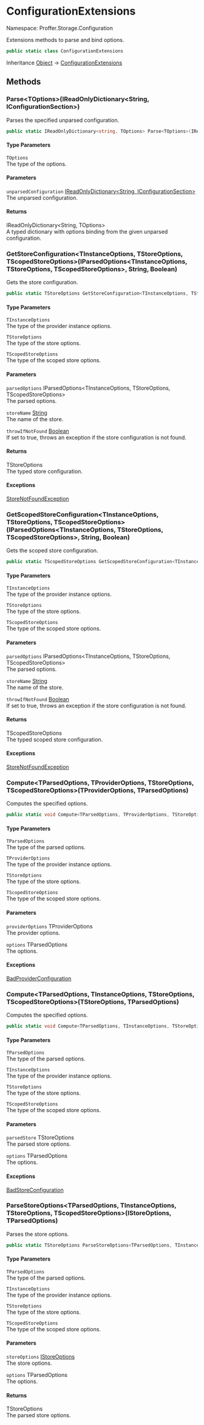 # ConfigurationExtensions

Namespace: Proffer.Storage.Configuration

Extensions methods to parse and bind options.

```csharp
public static class ConfigurationExtensions
```

Inheritance [Object](https://docs.microsoft.com/en-us/dotnet/api/system.object) → [ConfigurationExtensions](./proffer.storage.configuration.configurationextensions.md)

## Methods

### **Parse&lt;TOptions&gt;(IReadOnlyDictionary&lt;String, IConfigurationSection&gt;)**

Parses the specified unparsed configuration.

```csharp
public static IReadOnlyDictionary<string, TOptions> Parse<TOptions>(IReadOnlyDictionary<string, IConfigurationSection> unparsedConfiguration)
```

#### Type Parameters

`TOptions`<br>
The type of the options.

#### Parameters

`unparsedConfiguration` [IReadOnlyDictionary&lt;String, IConfigurationSection&gt;](https://docs.microsoft.com/en-us/dotnet/api/system.collections.generic.ireadonlydictionary-2)<br>
The unparsed configuration.

#### Returns

IReadOnlyDictionary&lt;String, TOptions&gt;<br>
A typed dictionary with options binding from the given unparsed configuration.

### **GetStoreConfiguration&lt;TInstanceOptions, TStoreOptions, TScopedStoreOptions&gt;(IParsedOptions&lt;TInstanceOptions, TStoreOptions, TScopedStoreOptions&gt;, String, Boolean)**

Gets the store configuration.

```csharp
public static TStoreOptions GetStoreConfiguration<TInstanceOptions, TStoreOptions, TScopedStoreOptions>(IParsedOptions<TInstanceOptions, TStoreOptions, TScopedStoreOptions> parsedOptions, string storeName, bool throwIfNotFound)
```

#### Type Parameters

`TInstanceOptions`<br>
The type of the provider instance options.

`TStoreOptions`<br>
The type of the store options.

`TScopedStoreOptions`<br>
The type of the scoped store options.

#### Parameters

`parsedOptions` IParsedOptions&lt;TInstanceOptions, TStoreOptions, TScopedStoreOptions&gt;<br>
The parsed options.

`storeName` [String](https://docs.microsoft.com/en-us/dotnet/api/system.string)<br>
The name of the store.

`throwIfNotFound` [Boolean](https://docs.microsoft.com/en-us/dotnet/api/system.boolean)<br>
If set to true, throws an exception if the store configuration is not found.

#### Returns

TStoreOptions<br>
The typed store configuration.

#### Exceptions

[StoreNotFoundException](./proffer.storage.exceptions.storenotfoundexception.md)<br>

### **GetScopedStoreConfiguration&lt;TInstanceOptions, TStoreOptions, TScopedStoreOptions&gt;(IParsedOptions&lt;TInstanceOptions, TStoreOptions, TScopedStoreOptions&gt;, String, Boolean)**

Gets the scoped store configuration.

```csharp
public static TScopedStoreOptions GetScopedStoreConfiguration<TInstanceOptions, TStoreOptions, TScopedStoreOptions>(IParsedOptions<TInstanceOptions, TStoreOptions, TScopedStoreOptions> parsedOptions, string storeName, bool throwIfNotFound)
```

#### Type Parameters

`TInstanceOptions`<br>
The type of the provider instance options.

`TStoreOptions`<br>
The type of the store options.

`TScopedStoreOptions`<br>
The type of the scoped store options.

#### Parameters

`parsedOptions` IParsedOptions&lt;TInstanceOptions, TStoreOptions, TScopedStoreOptions&gt;<br>
The parsed options.

`storeName` [String](https://docs.microsoft.com/en-us/dotnet/api/system.string)<br>
The name of the store.

`throwIfNotFound` [Boolean](https://docs.microsoft.com/en-us/dotnet/api/system.boolean)<br>
If set to true, throws an exception if the store configuration is not found.

#### Returns

TScopedStoreOptions<br>
The typed scoped store configuration.

#### Exceptions

[StoreNotFoundException](./proffer.storage.exceptions.storenotfoundexception.md)<br>

### **Compute&lt;TParsedOptions, TProviderOptions, TStoreOptions, TScopedStoreOptions&gt;(TProviderOptions, TParsedOptions)**

Computes the specified options.

```csharp
public static void Compute<TParsedOptions, TProviderOptions, TStoreOptions, TScopedStoreOptions>(TProviderOptions providerOptions, TParsedOptions options)
```

#### Type Parameters

`TParsedOptions`<br>
The type of the parsed options.

`TProviderOptions`<br>
The type of the provider instance options.

`TStoreOptions`<br>
The type of the store options.

`TScopedStoreOptions`<br>
The type of the scoped store options.

#### Parameters

`providerOptions` TProviderOptions<br>
The provider options.

`options` TParsedOptions<br>
The options.

#### Exceptions

[BadProviderConfiguration](./proffer.storage.exceptions.badproviderconfiguration.md)<br>

### **Compute&lt;TParsedOptions, TInstanceOptions, TStoreOptions, TScopedStoreOptions&gt;(TStoreOptions, TParsedOptions)**

Computes the specified options.

```csharp
public static void Compute<TParsedOptions, TInstanceOptions, TStoreOptions, TScopedStoreOptions>(TStoreOptions parsedStore, TParsedOptions options)
```

#### Type Parameters

`TParsedOptions`<br>
The type of the parsed options.

`TInstanceOptions`<br>
The type of the provider instance options.

`TStoreOptions`<br>
The type of the store options.

`TScopedStoreOptions`<br>
The type of the scoped store options.

#### Parameters

`parsedStore` TStoreOptions<br>
The parsed store options.

`options` TParsedOptions<br>
The options.

#### Exceptions

[BadStoreConfiguration](./proffer.storage.exceptions.badstoreconfiguration.md)<br>

### **ParseStoreOptions&lt;TParsedOptions, TInstanceOptions, TStoreOptions, TScopedStoreOptions&gt;(IStoreOptions, TParsedOptions)**

Parses the store options.

```csharp
public static TStoreOptions ParseStoreOptions<TParsedOptions, TInstanceOptions, TStoreOptions, TScopedStoreOptions>(IStoreOptions storeOptions, TParsedOptions options)
```

#### Type Parameters

`TParsedOptions`<br>
The type of the parsed options.

`TInstanceOptions`<br>
The type of the provider instance options.

`TStoreOptions`<br>
The type of the store options.

`TScopedStoreOptions`<br>
The type of the scoped store options.

#### Parameters

`storeOptions` [IStoreOptions](./proffer.storage.configuration.istoreoptions.md)<br>
The store options.

`options` TParsedOptions<br>
The options.

#### Returns

TStoreOptions<br>
The parsed store options.
